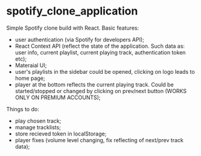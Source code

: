 # spotify_clone_application

Simple Spotify clone build with React. 
Basic features:
 - user authentication (via Spotify for developers API);
 - React Context API (reflect the state of the application. Such data as: user info, 
  current playlist, current playing track, authentication token etc);
- Materaial UI;
- user's playlists in the sidebar could be opened, clicking on logo leads to home page;
- player at the bottom reflects the current playing track. Could be started/stopped or changed by 
clicking on prev/next button (WORKS ONLY ON PREMIUM ACCOUNTS);

Things to do: 
 - play chosen track;
 - manage tracklists;
 - store recieved token in localStorage;
 - player fixes (volume level changing, fix reflecting of next/prev track data);
 
  

